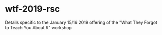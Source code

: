 # wtf-2019-rsc
Details specific to the January 15/16 2019 offering of the "What They Forgot to Teach You About R" workshop
